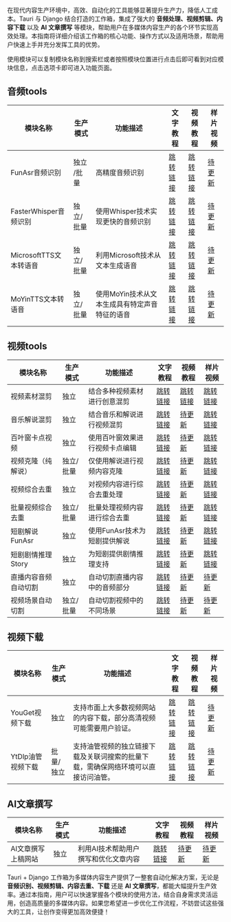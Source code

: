 在现代内容生产环境中，高效、自动化的工具能够显著提升生产力，降低人工成本。Tauri 与 Django 结合打造的工作箱，集成了强大的 **音频处理、视频剪辑、内容下载** 以及 **AI 文章撰写** 等模块，帮助用户在多媒体内容生产的各个环节实现高效处理。本指南将详细介绍该工作箱的核心功能、操作方式以及适用场景，帮助用户快速上手并充分发挥工具的优势。

使用模块可以复制模块名称到搜索栏或者按照模块位置进行点击后即可看到对应模块信息，点击选项卡即可进入功能页面。

## **音频tools**

| 模块名称                  | 生产模式     | 功能描述                                       | 文字教程                                                                                       | 视频教程                                                          | 样片视频      |
|--------------------------|--------------|------------------------------------------------|-----------------------------------------------------------------------------------------------|------------------------------------------------------------------|---------------|
| FunAsr音频识别            | 独立 /批量        | 高精度音频识别                                 | [跳转链接](https://datayang.blog.csdn.net/article/details/142328866)                         | [跳转链接](https://www.bilibili.com/video/BV1nUztYHE7n/)         | [待更新](#)    |
| FasterWhisper音频识别       | 独立/批量         | 使用Whisper技术实现更快的音频识别                   | [跳转链接](https://datayang.blog.csdn.net/article/details/142328988)                         | [跳转链接](https://www.bilibili.com/video/BV19kBRYjEtH/)         | [待更新](#)    |
| MicrosoftTTS文本转语音      | 独立/批量         | 利用Microsoft技术从文本生成语音                     | [跳转链接](https://datayang.blog.csdn.net/article/details/142327534)                         | [跳转链接](https://www.bilibili.com/video/BV1CdiBY1Ete/)         | [待更新](#)    |
| MoYinTTS文本转语音         | 独立/批量         | 使用MoYin技术从文本生成具有特定声音特征的语音         | [跳转链接](https://datayang.blog.csdn.net/article/details/142327784)                         | [跳转链接](https://www.bilibili.com/video/BV1m2iBYQEfq/)         | [待更新](#)    |

## **视频tools**

| 模块名称               | 生产模式   | 功能描述                                       | 文字教程                                                                                       | 视频教程                                                          | 样片视频                                  |
|------------------------|------------|------------------------------------------------|-----------------------------------------------------------------------------------------------|------------------------------------------------------------------|-------------------------------------------|
| 视频素材混剪            | 独立       | 结合多种视频素材进行创意混剪                     | [跳转链接](https://datayang.blog.csdn.net/article/details/142329107)                         | [跳转链接](https://www.bilibili.com/video/BV1DqBjYKERd/)         | [跳转链接](https://www.bilibili.com/video/BV1SM4m1y7cP/) |
| 音乐解说混剪            | 独立       | 结合音乐和解说进行视频混剪                       | [跳转链接](https://datayang.blog.csdn.net/article/details/142329122)                         | [待更新](#)                                                       | [跳转链接](https://www.bilibili.com/video/BV1NrtGerECE/) |
| 百叶窗卡点视频          | 独立       | 使用百叶窗效果进行视频卡点编辑                     | [跳转链接](https://datayang.blog.csdn.net/article/details/142329145)                         | [待更新](#)                                                       | [跳转链接](https://www.bilibili.com/video/BV1CbtVeBEV3/) |
| 视频克隆（纯解说）       | 独立/批量       | 仅使用解说进行视频内容克隆                         | [跳转链接](https://datayang.blog.csdn.net/article/details/142329159)                         | [待更新](#)                                                       | [跳转链接](https://www.bilibili.com/video/BV1f9tGeaE98/) |
| 视频综合去重            | 独立       | 对视频内容进行综合去重处理                         | [跳转链接](https://datayang.blog.csdn.net/article/details/142426216)                         | [待更新](#)                                                       | [跳转链接](https://www.bilibili.com/video/BV1dPs6efEi7/) |
| 批量视频综合去重         | 独立/批量       | 批量处理视频内容进行综合去重                       | [跳转链接](https://datayang.blog.csdn.net/article/details/142426216)                         | [待更新](#)                                                       | [跳转链接](https://www.bilibili.com/video/BV1dPs6efEi7/) |
| 短剧解说FunAsr         | 独立       | 使用FunAsr技术为短剧提供解说                       | [跳转链接](https://datayang.blog.csdn.net/article/details/144429656)                         | [待更新](#)                                                       | [跳转链接](https://www.bilibili.com/video/BV1DgqzYFEdu/) |
| 短剧剧情推理Story       | 独立       | 为短剧提供剧情推理支持                             | [跳转链接](https://datayang.blog.csdn.net/article/details/144429846)                         | [待更新](#)                                                       | [跳转链接](https://www.bilibili.com/video/BV18gqzYFE1n/) |
| 直播内容音频自动切割      | 独立       | 自动切割直播内容中的音频部分                       | [跳转链接](https://datayang.blog.csdn.net/article/details/144430380)                         | [待更新](#)                                                       | [待更新](#)                                      |
| 视频场景自动切割         | 独立/批量       | 自动切割视频中的不同场景                           | [跳转链接](https://datayang.blog.csdn.net/article/details/144429908)                         | [待更新](#)                                                       | [待更新](#)                                      |

## **视频下载**

| 模块名称            | 生产模式     | 功能描述                                               | 文字教程                                                                                       | 视频教程                                                          | 样片视频      |
|---------------------|--------------|--------------------------------------------------------|-----------------------------------------------------------------------------------------------|------------------------------------------------------------------|---------------|
| YouGet视频下载       | 独立         | 支持市面上大多数视频网站的内容下载，部分高清视频可能需要用户验证。 | [跳转链接](https://datayang.blog.csdn.net/article/details/144429420)                         | [跳转链接](https://www.bilibili.com/video/BV18GqzYZEMX/)         | [待更新](#)    |
| YtDlp油管视频下载    | 批量/独立     | 支持油管视频的独立链接下载及关联词搜索的批量下载，需确保网络环境可以直接访问油管。 | [跳转链接](https://datayang.blog.csdn.net/article/details/144429451)                         | [跳转链接](https://www.bilibili.com/video/BV1SGqzYZEbK/)         | [待更新](#)    |

## **AI文章撰写**

| 模块名称             | 生产模式   | 功能描述                                           | 文字教程                                                                                       | 视频教程   | 样片视频   |
|----------------------|------------|----------------------------------------------------|-----------------------------------------------------------------------------------------------|-----------|------------|
| AI文章撰写上稿网站    | 独立       | 利用AI技术帮助用户撰写和优化文章内容                 | [跳转链接](https://datayang.blog.csdn.net/article/details/144430355)                         | [待更新](#) | [待更新](#) |


Tauri + Django 工作箱为多媒体内容生产提供了一整套自动化解决方案，无论是 **音频识别、视频剪辑、内容去重、下载** 还是 **AI 文章撰写**，都能大幅提升生产效率。通过本指南，用户可以快速掌握各个模块的使用方法，结合自身需求灵活运用，创造高质量的多媒体内容。如果您希望进一步优化工作流程，不妨尝试这些强大的工具，让创作变得更加高效便捷！